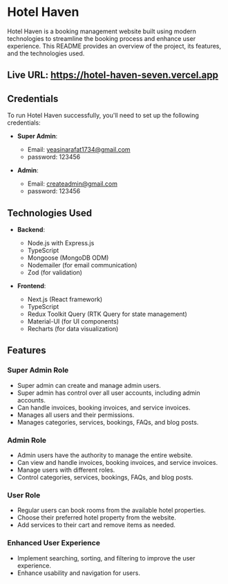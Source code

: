 # Hotel Haven

Hotel Haven is a booking management website built using modern technologies to streamline the booking process and enhance user experience. This README provides an overview of the project, its features, and the technologies used.

## Live URL: https://hotel-haven-seven.vercel.app

## Credentials

To run Hotel Haven successfully, you'll need to set up the following credentials:

- **Super Admin**:

  - Email: yeasinarafat1734@gmail.com
  - password: 123456

- **Admin**:

  - Email: createadmin@gmail.com
  - password: 123456

## Technologies Used

- **Backend**:

  - Node.js with Express.js
  - TypeScript
  - Mongoose (MongoDB ODM)
  - Nodemailer (for email communication)
  - Zod (for validation)

- **Frontend**:
  - Next.js (React framework)
  - TypeScript
  - Redux Toolkit Query (RTK Query for state management)
  - Material-UI (for UI components)
  - Recharts (for data visualization)

## Features

### Super Admin Role

- Super admin can create and manage admin users.
- Super admin has control over all user accounts, including admin accounts.
- Can handle invoices, booking invoices, and service invoices.
- Manages all users and their permissions.
- Manages categories, services, bookings, FAQs, and blog posts.

### Admin Role

- Admin users have the authority to manage the entire website.
- Can view and handle invoices, booking invoices, and service invoices.
- Manage users with different roles.
- Control categories, services, bookings, FAQs, and blog posts.

### User Role

- Regular users can book rooms from the available hotel properties.
- Choose their preferred hotel property from the website.
- Add services to their cart and remove items as needed.

### Enhanced User Experience

- Implement searching, sorting, and filtering to improve the user experience.
- Enhance usability and navigation for users.

